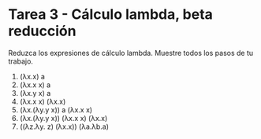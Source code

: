 # Tarea 3 - Cálculo lambda, beta reducción

Reduzca los expresiones de cálculo lambda. Muestre todos los pasos de tu trabajo.

1. (λx.x) a
2. (λx.x x) a
3. (λx.y x) a
4. (λx.x x) (λx.x)
5. (λx.(λy.y x)) a (λx.x x)
6. (λx.(λy.y x)) (λx.x x) (λx.x)
7. ((λz.λy. z) (λx.x)) (λa.λb.a)
